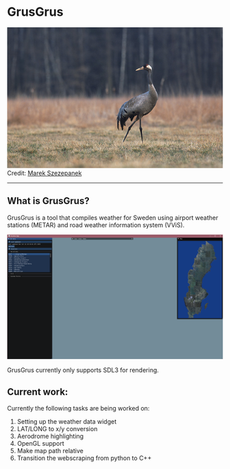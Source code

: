 # GrusGrus

![Grus Grus](/Dependencies/readme/Grus_grus_5_(Marek_Szczepanek).jpg)
Credit: [Marek Szezepanek](https://commons.wikimedia.org/wiki/File:Grus_grus_5_(Marek_Szczepanek).jpg)

---

## What is GrusGrus?

GrusGrus is a tool that compiles weather for Sweden using airport weather stations (METAR) and road weather information system (VViS).

![Preview of GrusGrus](/Dependencies/readme/GrusGrusSnapshot.png)

GrusGrus currently only supports SDL3 for rendering.

## Current work:

Currently the following tasks are being worked on:

1. Setting up the weather data widget
2. LAT/LONG to x/y conversion
3. Aerodrome highlighting
4. OpenGL support
5. Make map path relative
6. Transition the webscraping from python to C++ 